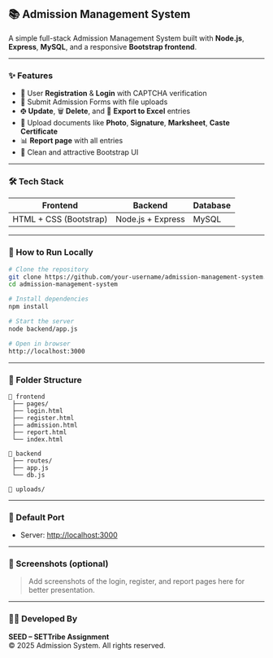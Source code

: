 ## 📚 Admission Management System

A simple full-stack Admission Management System built with **Node.js**, **Express**, **MySQL**, and a responsive **Bootstrap frontend**.

---

### ✨ Features

- 🔐 User **Registration** & **Login** with CAPTCHA verification  
- 📄 Submit Admission Forms with file uploads  
- 🤁 **Update**, 🗑️ **Delete**, and 📅 **Export to Excel** entries  
- 📸 Upload documents like **Photo**, **Signature**, **Marksheet**, **Caste Certificate**  
- 📊 **Report page** with all entries  
- 🎨 Clean and attractive Bootstrap UI

---

### 🛠️ Tech Stack

| Frontend | Backend | Database |
|----------|---------|----------|
| HTML + CSS (Bootstrap) | Node.js + Express | MySQL |

---

### 🚀 How to Run Locally

```bash
# Clone the repository
git clone https://github.com/your-username/admission-management-system.git
cd admission-management-system

# Install dependencies
npm install

# Start the server
node backend/app.js

# Open in browser
http://localhost:3000
```

---

### 📁 Folder Structure

```
📁 frontend
 ├── pages/
 ├── login.html
 ├── register.html
 ├── admission.html
 ├── report.html
 └── index.html

📁 backend
 ├── routes/
 ├── app.js
 └── db.js

📁 uploads/
```

---

### 🔐 Default Port

- Server: [http://localhost:3000](http://localhost:3000)

---

### 📸 Screenshots (optional)

> Add screenshots of the login, register, and report pages here for better presentation.

---

### 👨‍💼 Developed By

**SEED – SETTribe Assignment**  
© 2025 Admission System. All rights reserved.
